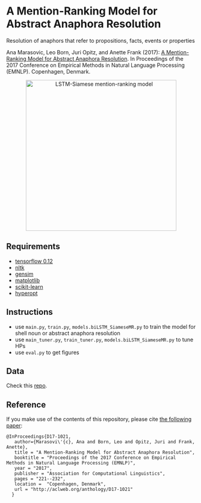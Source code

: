 # A Mention-Ranking Model for Abstract Anaphora Resolution
Resolution of anaphors that refer to propositions, facts, events or properties 

Ana Marasovic, Leo Born, Juri Opitz, and Anette Frank (2017): [A Mention-Ranking Model for Abstract Anaphora Resolution](https://arxiv.org/abs/1706.02256). In Proceedings of the 2017 Conference on Empirical Methods in Natural Language Processing (EMNLP). Copenhagen, Denmark.

<p align="center"><img src="figs/mr_lstm.png" width="400" align="middle" alt="LSTM-Siamese mention-ranking model"></p>

## Requirements

- [tensorflow 0.12](https://www.tensorflow.org/versions/r0.12/)
- [nltk](http://www.nltk.org) 
- [gensim](https://radimrehurek.com/gensim/)
- [matplotlib](https://matplotlib.org)
- [scikit-learn](http://scikit-learn.org/stable/)
- [hyperopt](https://github.com/hyperopt/hyperopt)


## Instructions

- use `main.py`, `train.py`, `models.biLSTM_SiameseMR.py` to train the model for shell noun or abstract anaphora resolution 
- use `main_tuner.py`, `train_tuner.py`, `models.biLSTM_SiameseMR.py` to tune HPs
- use `eval.py` to get figures

## Data

Check this [repo](https://github.com/amarasovic/abstract-anaphora-data).

## Reference

If you make use of the contents of this repository, please cite [the following paper](https://arxiv.org/abs/1706.02256):

```
@InProceedings{D17-1021,
   author={Marasovi\'{c}, Ana and Born, Leo and Opitz, Juri and Frank, Anette},
   title = "A Mention-Ranking Model for Abstract Anaphora Resolution",
   booktitle = "Proceedings of the 2017 Conference on Empirical Methods in Natural Language Processing (EMNLP)",
   year = "2017",
   publisher = "Association for Computational Linguistics",
   pages = "221--232",
   location =  "Copenhagen, Denmark",
   url = "http://aclweb.org/anthology/D17-1021"
  }
```

